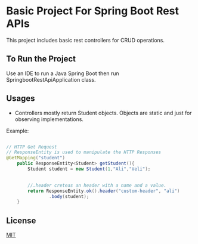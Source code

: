 # Basic Project For Spring Boot Rest APIs

This project includes basic rest controllers for CRUD operations.

## To Run the Project

Use an IDE to run a Java Spring Boot then run SpringbootRestApiApplication class.


## Usages

- Controllers mostly return Student objects. Objects are static and just for observing implementations.

Example:

```java

// HTTP Get Request
// ResponseEntity is used to manipulate the HTTP Responses
@GetMapping("student")
    public ResponseEntity<Student> getStudent(){
        Student student = new Student(1,"Ali","Veli");

       
        //.header creteas an header with a name and a value.
        return ResponseEntity.ok().header("custom-header", "ali")
                .body(student);
    }

```

## License

[MIT](https://choosealicense.com/licenses/mit/)
